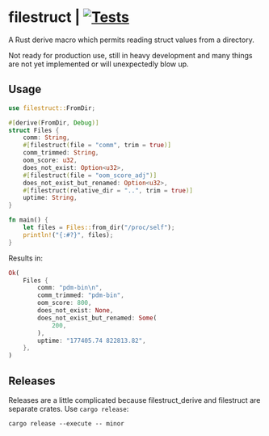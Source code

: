 # filestruct | [![Tests](https://img.shields.io/github/actions/workflow/status/cdown/filestruct/ci.yml?branch=master)](https://github.com/cdown/filestruct/actions?query=branch%3Amaster)

A Rust derive macro which permits reading struct values from a directory.

Not ready for production use, still in heavy development and many things are
not yet implemented or will unexpectedly blow up.

## Usage

```rust
use filestruct::FromDir;

#[derive(FromDir, Debug)]
struct Files {
    comm: String,
    #[filestruct(file = "comm", trim = true)]
    comm_trimmed: String,
    oom_score: u32,
    does_not_exist: Option<u32>,
    #[filestruct(file = "oom_score_adj")]
    does_not_exist_but_renamed: Option<u32>,
    #[filestruct(relative_dir = "..", trim = true)]
    uptime: String,
}

fn main() {
    let files = Files::from_dir("/proc/self");
    println!("{:#?}", files);
}
```

Results in:

```rust
Ok(
    Files {
        comm: "pdm-bin\n",
        comm_trimmed: "pdm-bin",
        oom_score: 800,
        does_not_exist: None,
        does_not_exist_but_renamed: Some(
            200,
        ),
        uptime: "177405.74 822813.82",
    },
)
```

## Releases

Releases are a little complicated because filestruct_derive and filestruct are
separate crates. Use `cargo release`:

```
cargo release --execute -- minor
```
